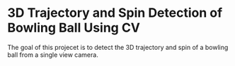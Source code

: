 # 3D Trajectory and Spin Detection of Bowling Ball Using CV
The goal of this projecet is to detect the 3D trajectory and spin of a bowling ball from a single view camera.
